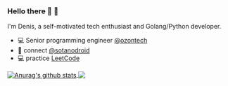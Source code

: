 

### Hello there 🤙 👋

I'm Denis, a self-motivated tech enthusiast and Golang/Python developer.


- 💻 Senior programming engineer  <a href=https://github.com/ozonru>@ozontech</a>
- 💬 connect <a href="http://t.me/sotanodroid">@sotanodroid</a>
- 💻 practice <a href="https://leetcode.com/sotanodroid/">LeetCode</a> 


<a href="https://github.com/anuraghazra/github-readme-stats">
  <img align="center" src="https://github-readme-stats.vercel.app/api?username=sotanodroid&show_icons=true&include_all_commits=true&theme=material-palenight" alt="Anurag's github stats" />
</a>
<a href="https://github.com/anuraghazra/github-readme-stats">
  <img align="center" src="https://github-readme-stats.vercel.app/api/top-langs/?username=sotanodroid&layout=compact&theme=material-palenight" />
</a>
